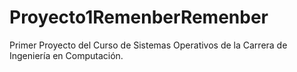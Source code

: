 # Proyecto1RemenberRemenber
Primer Proyecto del Curso de Sistemas Operativos de la Carrera de Ingeniería en Computación.
